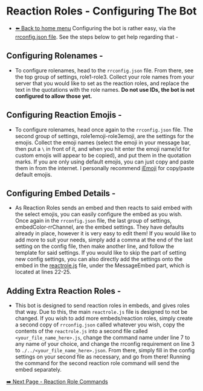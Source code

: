 # Reaction Roles - Configuring The Bot
 * [⬅️ Back to home menu](./../README.md)
Configuring the bot is rather easy, via the [rrconfig.json file](./../rrconfig.json). See the steps below to get help regarding that -

## Configuring Rolenames -
* To configure rolenames, head to the ``rrconfig.json`` file. From there, see the top group of settings, role1-role3. Collect your role names from your server that you would like to set as the reaction roles, and replace the text in the quotations with the role names. **Do not use IDs, the bot is not configured to allow those yet.**

## Configuring Reaction Emojis -
* To configure rolenames, head once again to the ``rrconfig.json`` file. The second group of settings, role1emoji-role3emoji, are the settings for the emojis. Collect the emoji names (select the emoji in your message bar, then put a ``\`` in front of it, and when you hit enter the emoji name/id for custom emojis will appear to be copied), and put them in the quotation marks. If you are only using default emojis, you can just copy and paste them in from the internet. I personally recommend [iEmoji](https://www.iemoji.com) for copy/paste default emojis.

## Configuring Embed Details -
* As Reaction Roles sends an embed and then reacts to said embed with the select emojis, you can easily configure the embed as you wish. Once again in the ``rrconfig.json`` file, the last group of settings, embedColor-rrChannel, are the embed settings. They have defaults already in place, however it is very easy to edit them! If you would like to add more to suit your needs, simply add a comma at the end of the last setting on the config file, then make another line, and follow the template for said settings. If you would like to skip the part of setting new config settings, you can also directly add the settings onto the embed in the [reactrole.js](./../commands/reactrole.js) file, under the MessageEmbed part, which is located at lines 22-25.

## Adding Extra Reaction Roles -
* This bot is designed to send reaction roles in embeds, and gives roles that way. Due to this, the main ``reactrole.js`` file is designed to not be changed. If you wish to add more embeds/reaction roles, simply create a second copy of ``rrconfig.json`` called whatever you wish, copy the contents of the ``reactrole.js``  into a second file called ``<your_file_name_here>.js``, change the command name under line 7 to any name of your choice, and change the rrconfig requirement on line 3 to ``./../<your_file_name_here>.json``. From there, simply fill in the config settings on your second file as necessary, and go from there! Running the command for the second reaction role command will send the embed separately.

[➡️ Next Page - Reaction Role Commands](./rr-commands.md)
